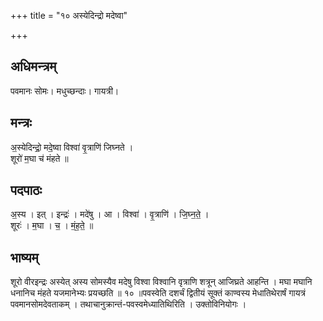 +++
title = "१० अस्येदिन्द्रो मदेष्वा"

+++
## अधिमन्त्रम्
पवमानः सोमः। मधुच्छन्दाः। गायत्री।

## मन्त्रः
अ॒स्येदिन्द्रो॒ मदे॒ष्वा विश्वा॑ वृ॒त्राणि॑ जिघ्नते ।  
शूरो॑ म॒घा च॑ मंहते ॥

## पदपाठः
अ॒स्य । इत् । इन्द्रः॑ । मदे॑षु । आ । विश्वा॑ । वृ॒त्राणि॑ । जि॒घ्न॒ते॒ ।  
शूरः॑ । म॒घा । च॒ । मं॒ह॒ते॒ ॥

## भाष्यम्
शूरो वीरइन्द्रः अस्येत् अस्य सोमस्यैव मदेषु विश्वा विश्वानि वृत्राणि शत्रून् आजिघ्रते आहन्ति । मघा मघानि धनानिच मंहते यजमानेभ्यः प्रयच्छति ॥ १० ॥पवस्वेति दशर्चं द्वितीयं सूक्तं काण्वस्य मेधातिथेरार्षं गायत्रं पवमानसोमदेवताकम् । तथाचानुक्रान्तं-पवस्वमेध्यातिथिरिति । उक्तोविनियोगः ।